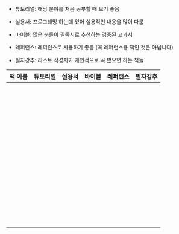 - 튜토리얼: 해당 분야를 처음 공부할 때 보기 좋음
- 실용서: 프로그래밍 하는데 있어 실용적인 내용을 많이 다룸

- 바이블: 많은 분들이 필독서로 추천하는 검증된 교과서

- 레퍼런스: 레퍼런스로 사용하기 좋음 (꼭 레퍼런스용 책인 것은 아닙니다)

- 필자강추: 리스트 작성자가 개인적으로 꼭 봤으면 하는 책들


| 책 이름 | 튜토리얼 | 실용서 | 바이블 | 레퍼런스 | 필자강추 |
| ------- | :------: | :----: | :----: | :------: | :------: |
|         |          |        |        |          |          |
|         |          |        |        |          |          |
|         |          |        |        |          |          |
|         |          |        |        |          |          |
|         |          |        |        |          |          |
|         |          |        |        |          |          |
|         |          |        |        |          |          |
|         |          |        |        |          |          |
|         |          |        |        |          |          |
|         |          |        |        |          |          |
|         |          |        |        |          |          |
|         |          |        |        |          |          |
|         |          |        |        |          |          |
|         |          |        |        |          |          |
|         |          |        |        |          |          |
|         |          |        |        |          |          |
|         |          |        |        |          |          |
|         |          |        |        |          |          |
|         |          |        |        |          |          |
|         |          |        |        |          |          |
|         |          |        |        |          |          |
|         |          |        |        |          |          |
|         |          |        |        |          |          |
|         |          |        |        |          |          |
|         |          |        |        |          |          |
|         |          |        |        |          |          |
|         |          |        |        |          |          |
|         |          |        |        |          |          |
|         |          |        |        |          |          |
|         |          |        |        |          |          |
|         |          |        |        |          |          |
|         |          |        |        |          |          |
|         |          |        |        |          |          |
|         |          |        |        |          |          |
|         |          |        |        |          |          |
|         |          |        |        |          |          |
|         |          |        |        |          |          |
|         |          |        |        |          |          |
|         |          |        |        |          |          |
|         |          |        |        |          |          |
|         |          |        |        |          |          |
|         |          |        |        |          |          |
|         |          |        |        |          |          |
|         |          |        |        |          |          |
|         |          |        |        |          |          |
|         |          |        |        |          |          |
|         |          |        |        |          |          |
|         |          |        |        |          |          |
|         |          |        |        |          |          |
|         |          |        |        |          |          |
|         |          |        |        |          |          |
|         |          |        |        |          |          |
|         |          |        |        |          |          |
|         |          |        |        |          |          |
|         |          |        |        |          |          |
|         |          |        |        |          |          |
|         |          |        |        |          |          |
|         |          |        |        |          |          |
|         |          |        |        |          |          |
|         |          |        |        |          |          |
|         |          |        |        |          |          |
|         |          |        |        |          |          |
|         |          |        |        |          |          |
|         |          |        |        |          |          |

